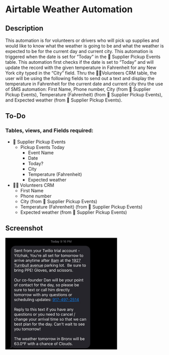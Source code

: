 # Airtable Weather Automation

## Description

This automation is for volunteers or drivers who will pick up supplies and would like to know what the weather is going to be and what the weather is expected to be for the current day and current city. This automation is triggered when the date is set for “Today” in the 🚛 Supplier Pickup Events table. This automation first checks if the date is set to “Today” and will update the record with the given temperature in Fahrenheit for any New York city typed in the “City” field. Thru the 🙋🏽Volunteers CRM table, the user will be using the following fields to send out a text and display the temperature in Fahrenheit for the current date and current city thru the use of SMS automation: First Name, Phone number, City (from 🚛 Supplier Pickup Events), Temperature (Fahrenheit) (from 🚛 Supplier Pickup Events), and Expected weather (from 🚛 Supplier Pickup Events).

## To-Do

### Tables, views, and Fields required:

- 🚛 Supplier Pickup Events
  - Pickup Events Today
    - Event Name
    - Date
    - Today?
    - City
    - Temperature (Fahrenheit)
    - Expected weather
- 🙋🏽 Volunteers CRM
  - First Name
  - Phone number
  - City (from 🚛 Supplier Pickup Events)
  - Temperature (Fahrenheit) (from 🚛 Supplier Pickup Events)
  - Expected weather (from 🚛 Supplier Pickup Events)

## Screenshot

<img src="https://github.com/yitzhakalvarez/airtable-weather-automation/blob/main/img/weather-automation-text.jpg" width="350" height="350">
